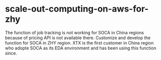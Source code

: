 # scale-out-computing-on-aws-for-zhy

The function of job tracking is not working for SOCA in China regions because of pricing API is not available there. Customize and develop the function for SOCA in ZHY region.
XTX is the first customer in China region who adopte SOCA as its EDA environment and has been using this function since.

